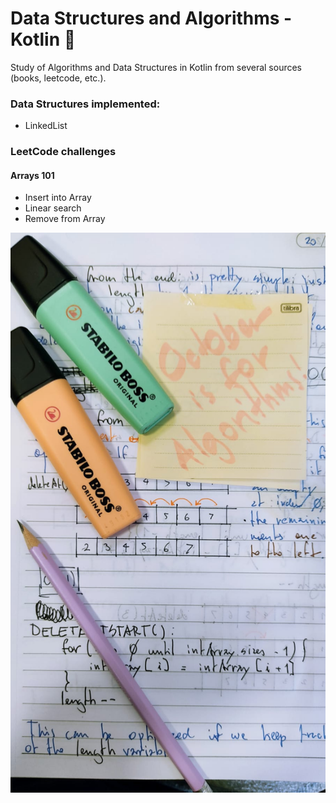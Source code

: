 # Data Structures and Algorithms - Kotlin 🤖

Study of Algorithms and Data Structures in Kotlin from several sources (books, leetcode, etc.).

### Data Structures implemented:
  - LinkedList

### LeetCode challenges
#### Arrays 101
  - Insert into Array
  - Linear search
  - Remove from Array

![October is for algorithms!](algorithm.jpg.jpeg)
